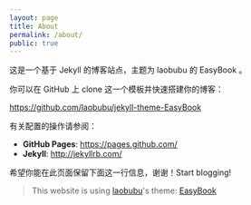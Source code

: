 ```yaml
---
layout: page
title: About
permalink: /about/
public: true
---
```


这是一个基于 Jekyll 的博客站点，主题为 laobubu 的 EasyBook 。

你可以在 GitHub 上 clone 这一个模板并快速搭建你的博客：

https://github.com/laobubu/jekyll-theme-EasyBook

有关配置的操作请参阅：

 * **GitHub Pages**: https://pages.github.com/
 * **Jekyll**: http://jekyllrb.com/

希望你能在此页面保留下面这一行信息，谢谢！Start blogging!

> This website is using [laobubu](http://laobubu.net)'s theme: [EasyBook](https://github.com/laobubu/jekyll-theme-EasyBook)
